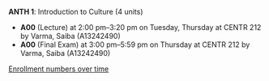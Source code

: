 **ANTH 1**: Introduction to Culture (4 units)

- **A00** (Lecture) at 2:00 pm–3:20 pm on Tuesday, Thursday at CENTR 212 by Varma, Saiba (A13242490)
- **A00** (Final Exam) at 3:00 pm–5:59 pm on Thursday at CENTR 212 by Varma, Saiba (A13242490)

[Enrollment numbers over time](./ANTH1.tsv)
